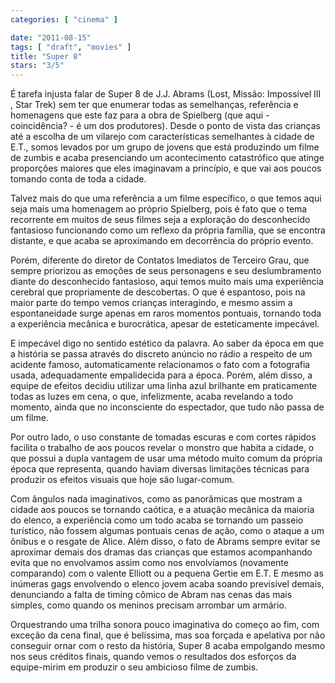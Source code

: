 ```yaml
---
categories: [ "cinema" ]

date: "2011-08-15"
tags: [ "draft", "movies" ]
title: "Super 8"
stars: "3/5"
---
```

É tarefa injusta falar de Super 8 de J.J. Abrams (Lost, Missão: Impossível III , Star Trek) sem ter que enumerar todas as semelhanças, referência e homenagens que este faz para a obra de Spielberg (que aqui - coincidência? - é um dos produtores). Desde o ponto de vista das crianças até a escolha de um vilarejo com características semelhantes à cidade de E.T., somos levados por um grupo de jovens que está produzindo um filme de zumbis e acaba presenciando um acontecimento catastrófico que atinge proporções maiores que eles imaginavam a princípio, e que vai aos poucos tomando conta de toda a cidade.

Talvez mais do que uma referência a um filme específico, o que temos aqui seja mais uma homenagem ao próprio Spielberg, pois é fato que o tema recorrente em muitos de seus filmes seja a exploração do desconhecido fantasioso funcionando como um reflexo da própria família, que se encontra distante, e que acaba se aproximando em decorrência do próprio evento.

Porém, diferente do diretor de Contatos Imediatos de Terceiro Grau, que sempre priorizou as emoções de seus personagens e seu deslumbramento diante do desconhecido fantasioso, aqui temos muito mais uma experiência cerebral que propriamente de descobertas. O que é espantoso, pois na maior parte do tempo vemos crianças interagindo, e mesmo assim a espontaneidade surge apenas em raros momentos pontuais, tornando toda a experiência mecânica e burocrática, apesar de esteticamente impecável.

E impecável digo no sentido estético da palavra. Ao saber da época em que a história se passa através do discreto anúncio no rádio a respeito de um acidente famoso, automaticamente relacionamos o fato com a fotografia usada, adequadamente empalidecida para a época. Porém, além disso, a equipe de efeitos decidiu utilizar uma linha azul brilhante em praticamente todas as luzes em cena, o que, infelizmente, acaba revelando a todo momento, ainda que no inconsciente do espectador, que tudo não passa de um filme.

Por outro lado, o uso constante de tomadas escuras e com cortes rápidos facilita o trabalho de aos poucos revelar o monstro que habita a cidade, o que possui a dupla vantagem de usar uma método muito comum da própria época que representa, quando haviam diversas limitações técnicas para produzir os efeitos visuais que hoje são lugar-comum.

Com ângulos nada imaginativos, como as panorâmicas que mostram a cidade aos poucos se tornando caótica, e a atuação mecânica da maioria do elenco, a experiência como um todo acaba se tornando um passeio turístico, não fossem algumas pontuais cenas de ação, como o ataque a um ônibus e o resgate de Alice. Além disso, o fato de Abrams sempre evitar se aproximar demais dos dramas das crianças que estamos acompanhando evita que no envolvamos assim como nos envolvíamos (novamente comparando) com o valente Elliott ou a pequena Gertie em E.T. E mesmo as inúmeras gags envolvendo o elenco jovem acaba soando previsível demais, denunciando a falta de timing cômico de Abram nas cenas das mais simples, como quando os meninos precisam arrombar um armário.

Orquestrando uma trilha sonora pouco imaginativa do começo ao fim, com exceção da cena final, que é belíssima, mas soa forçada e apelativa por não conseguir ornar com o resto da história, Super 8 acaba empolgando mesmo nos seus créditos finais, quando vemos o resultados dos esforços da equipe-mirim em produzir o seu ambicioso filme de zumbis.


